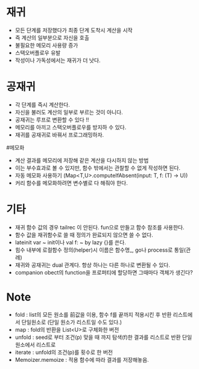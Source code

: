
# 재귀  
- 모든 단계를 저장했다가 최종 단계 도착시 계산을 시작  
- 즉 계산의 일부분으로 자신을 호출  
- 불필요한 메모리 사용량 증가  
- 스택오버플로우 유발  
- 작성이나 가독성에서는 재귀가 더 낫다.  
  
# 공재귀  
- 각 단계를 즉시 계산한다.  
- 자신을 불러도 계산의 일부로 부르는 것이 아니다.  
- 공재귀는 루프로 변환할 수 있다 !!  
- 메모리를 아끼고 스택오버플로우를 방지하 수 있다.  
- 재귀를 공재귀로 바꿔서 프로그래밍하자.  
  
#메모화
- 계산 결과를 메모리에 저장해 같은 계산을 다시하지 않는 방법
- 이는 부수효과로 볼 수 있지만, 함수 밖에서는 관찰할 수 없게 작성하면 된다.
- 자동 메모화 사용하기 (Map<T,U>.computeIfAbsent(input: T, f: (T) -> U))   
- 커리 함수를 메모화하려면 변수별로 다 해줘야 한다.
  
# 기타  
- 재귀 함수 값의 경우 tailrec 이 안된다. fun으로 만들고 함수 참조를 사용한다.  
- 함수 값을 재귀함수로 쓸 때 정의가 완료되지 않으면 쓸 수 없다.  
- lateinit var ~ init이나 val f: ~ by lazy {}를 쓴다.  
- 힘수 내부에 로컬함수 정의(helper)시 이름은 함수명_, go나 process로 통일(관례)  
- 재귀와 공재귀는 dual 관계다. 항상 하나는 다른 하나로 변환될 수 있다.  
- companion obect의 function을 프로퍼티에 할당하면 그때마다 객체가 생긴다?
  
# Note  
- fold :   list의 모든 원소를 前값을 이용, 함수 f를 끝까지 적용시킨 후 반환
리스트에서 단일원소로 (단일 원소가 리스트일 수도 있다.)
- map :   fold의 반환을 List\<U>로 구체화한 버전
- unfold : seed로 부터 조건(p) 맞을 때 까지 탐색(f)한 결과를 리스트로 반환
 단일원소에서 리스트로  
- iterate : unfold의 조건(p)를 횟수로 한 버전
- Memoizer.memoize : 적용 함수에 따라 결과를 저장해놓음.